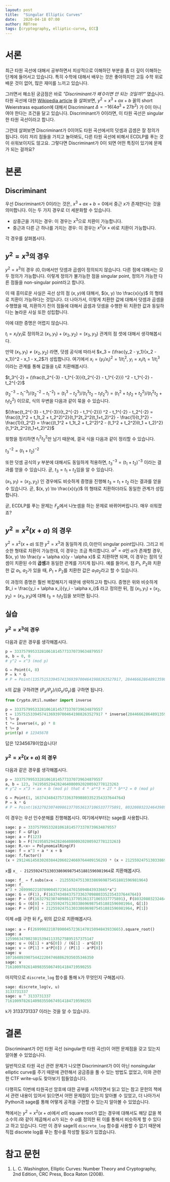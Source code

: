 ```yaml
---
layout: post
title:  "Singular Elliptic Curves"
date:   2020-04-18 07:00
author: RBTree
tags: [cryptography, elliptic-curve, ECC]
---
```


# 서론

최근 타원 곡선에 대해서 공부하면서 피상적으로 이해하던 부분을 좀 더 깊이 이해하는 단계에 들어서고 있습니다. 특히 수학에 대해서 배우는 것은 좋아하지만 고등 수학 위로 배운 것이 없어, 많은 재미를 느끼고 있습니다.

그러면서 해소된 궁금점은 바로 *"Discriminant가 왜 0이면 안 되는 것일까?"* 였습니다. 타원 곡선에 대한 [Wikipedia article](https://en.wikipedia.org/wiki/Elliptic_curve) 을 살펴보면, $y^2 = x^3 + ax + b$ 꼴의 short Weierstrass equation에 대해서 Discriminant $\Delta = -16(4a^3 + 27b^2)$ 가 0이 아니여야 한다는 조건을 달고 있습니다. Discriminant가 0이라면, 이 타원 곡선은 singular한 타원 곡선이라고 합니다.

그런데 살펴보면 Discriminant가 0이어도 타원 곡선에서의 덧셈과 곱셈은 잘 정의가 됩니다. 이리 저리 점들을 가지고 놀아봐도, 다른 타원 곡선에 비해서 ECDLP를 푸는 것이 쉬워보이지도 않고요. 그렇다면 Discriminant가 0이 되면 어떤 특징이 있기에 문제가 되는 걸까요?

# 본론

## Discriminant

우선 Discriminant가 0이라는 것은, $x^3 + ax + b = 0$에서 중근 $x$가 존재한다는 것을 의미합니다. 이는 두 가지 경우로 더 세분화할 수 있습니다.

- 삼중근을 가지는 경우: 이 경우는 $x^3$으로 치환이 가능합니다.
- 중근과 다른 근 하나를 가지는 경우: 이 경우는 $x^2(x+a)$로 치환이 가능합니다.

각 경우를 살펴봅시다.

## $y^2=x^3$의 경우

$y^2 = x^3$의 경우 $(0, 0)$에서만 덧셈과 곱셈이 정의되지 않습니다. 다른 점에 대해서는 모두 정의가 가능합니다. 이렇게 정의가 불가능한 점을 singular point, 정의가 가능한 다른 점들을 non-singular point라고 합니다.

이 때 흥미로운 사실은 곡선 상의 점 $(x, y)$에 대해서, $(x, y) \to \frac{x}{y}$ 의 형태로 치환이 가능하다는 것입니다. 더 나아가서, 이렇게 치환한 값에 대해서 덧셈과 곱셈을 수행했을 때, 치환하기 전의 점들에 대해서 곱셈과 덧셈을 수행한 뒤 치환한 값과 동일하다는 놀라운 사실 또한 성립합니다.

이에 대한 증명은 어렵지 않습니다.

$t_i = x_i/y_i$로 정의하고 $(x_1, y_1) + (x_2, y_2) = (x_3, y_3)$ 관계의 점 셋에 대해서 생각해봅시다.

만약 $(x_1, y_1) \neq (x_2, y_2)$ 라면, 덧셈 공식에 따라서 $x_3 = (\frac{y_2 - y_1}{x_2 - x_1})^2 - x_1 - x_2$가 성립합니다. 여기에서 $x_i = (y_i / x_i)^2 = 1/t_i^2$, $y_i = x_i / t_i = 1 / t_i^3$ 이라는 관계를 통해 값들을 $t_i$로 치환해봅시다.

$t_3^{-2} = (\frac{t_2^{-3} - t_1^{-3}}{t_2^{-2} - t_1^{-2}}) ^2 - t_1^{-2} - t_2^{-2}$

$(t_2^{-3} - t_1^{-3})/(t_2^{-2} - t_1^{-2}) = (t_1^3 - t_2^3)/(t_1^3t_2 - t_1t_2^3) = (t_1^2 + t_1t_2 + t_2^2) / (t_1^2t_2 + t_1t_2^2)$ 이므로, 식의 우변을 다음과 같이 묶을 수 있습니다.

$(\frac{t_2^{-3} - t_1^{-3}}{t_2^{-2} - t_1^{-2}}) ^2 - t_1^{-2} - t_2^{-2} = \frac{(t_1^2 + t_1t_2 + t_2^2)^2}{t_1^2t_2^2(t_1+t_2)^2} - \frac{1}{t_1^2} - \frac{1}{t_2^2} = \frac{(t_1^2 + t_1t_2 + t_2^2)^2 - (t_1^2 + t_2^2)(t_1 + t_2)^2}{t_1^2t_2^2(t_1+t_2)^2}$

윗항을 정리하면 $t_1^2 t_2^2$만 남기 때문에, 결국 식을 다음과 같이 정리할 수 있습니다.

$t_3^{-2} = (t_1 + t_2)^{-2}$

또한 덧셈 공식의 $y$ 부분에 대해서도 동일하게 적용하면, $t_3^{-3} = (t_1 + t_2)^{-3}$ 이라는 결과를 얻을 수 있습니다. 곧, $t_3 = t_1 + t_2$임을 알 수 있습니다.

$(x_1, y_1) = (x_2, y_2)$ 인 경우에도 비슷하게 증명을 진행해 $t_3 = t_1 + t_2$ 라는 결과를 얻을 수 있습니다. 곧, $(x, y) \to \frac{x}{y}$ 의 형태로 치환하더라도 동일한 관계가 성립합니다.

곧, ECDLP를 푸는 문제는 $F_p$에서 나눗셈을 하는 문제로 바뀌어버립니다. 매우 쉬워졌죠?

## $y^2 = x^2(x+a)$ 의 경우

$y^2 = x^2(x+a)$ 또한 $y^2 = x^3$과 동일하게 $(0, 0)$만이 singular point입니다. 그리고 비슷한 형태로 치환이 가능한데, 이 경우는 조금 특이합니다. $\alpha ^ 2 = a$인 $\alpha$가 존재할 경우,  $(x, y) \to \frac{y + \alpha x}{y - \alpha x}$ 로 치환하면 되며, 이 경우는 점의 덧셈이 치환된 수의 **곱셈**과 동일한 관계를 가지게 됩니다. 예를 들어서, 점 $P_1$, $P_2$와 치환한 값 $a_1$, $a_2$가 있을 때, $P_1 + P_2$를 치환한 값은 $a_1 a_2$라고 할 수 있습니다.

이 과정의 증명은 훨씬 복잡해지기 때문에 생락하고자 합니다. 증명은 위와 비슷하게 $t_i = \frac{y_i + \alpha x_i}{y_i - \alpha x_i}$ 라고 정의한 뒤, 점 $(x_1, y_1) + (x_2, y_2) = (x_3, y_3)$에 대해 $t_3 = t_1t_2$임을 보이면 됩니다.

## 실습

### $y^2 = x^3$의 경우

다음과 같은 경우를 생각해봅시다.

```python
p = 333757995332810618145773370739634879557
a, b = 0, 0
# y^2 = x^3 (mod p)

G = Point(4, 8)
P = k * G
# P = Point(135751533945741369397004641988263527917, 284466628648913598993600483962062966114)
```

`k`의 값을 구하려면 $(P_x / P_y) / (G_x / G_y)$를 구하면 됩니다.

```python
from Crypto.Util.number import inverse

p = 333757995332810618145773370739634879557
t = 135751533945741369397004641988263527917 * inverse(284466628648913598993600483962062966114, p)
t %= p
t *= inverse(4, p) * 8
t %= p
print(p) # 12345678
```

답은 12345678이었습니다!

### $y^2 = x^2(x+a)$ 의 경우

다음과 같은 경우를 생각해봅시다.

```python
p = 333757995332810618145773370739634879557
a, b = 123, 74195852942824640800920200592778123263
# y^2 = x^3 + ax + b (mod p) that 4 * a**3 + 27 * b**2 = 0 (mod p)

G = Point(1, 163743484375733637098803352354337644764)
P = k * G
# P = Point(163279230740986137705361371065337775891, 80320803232464398971954693727558296148)
```

이 경우는 우선 인수분해를 진행해봅시다. 여기에서부터는 sage를 사용합니다.

```python
sage: p = 333757995332810618145773370739634879557
sage: F = GF(p)
sage: a = F(123)
sage: b = F(74195852942824640800920200592778123263)
sage: R.<x> = PolynomialRing(F)
sage: f = x^3 + a * x + b
sage: f.factor()
(x + 291246145830203844206022466976440915629) * (x + 21255924751303386969875451881596981964)^2
```

`x`를 `x_ - 21255924751303386969875451881596981964`로 치환해봅시다.

```python
sage: f_ = f.subs(x=x - 21255924751303386969875451881596981964)
sage: f_
x^3 + 269990221078900457236147015094843933665*x^2
sage: G = (F(1), F(163743484375733637098803352354337644764))
sage: P = (F(163279230740986137705361371065337775891), F(80320803232464398971954693727558296148))
sage: G = (G[0] + 21255924751303386969875451881596981964, G[1])
sage: P = (P[0] + 21255924751303386969875451881596981964, P[1])
```

이제 $\alpha$를 구한 뒤 $F_p$ 위의 값으로 치환해봅시다.

```python
sage: a = F(269990221078900457236147015094843933665).square_root()
sage: a
125966347002381539411335275895157375147
sage: u = (G[1] + a*G[0]) / (G[1] - a*G[0])
sage: v = (P[1] + a*P[0]) / (P[1] - a*P[0])
sage: u
107164893907544222047468862935035346350
sage: v
71610097826140983550674914184719590255
```

마지막으로 `discrete_log` 함수를 통해 `k`가 무엇인지 구해봅시다.

```python
sage: discrete_log(v, u)
3133731337
sage: u ^ 3133731337
71610097826140983550674914184719590255
```

`k`가 3133731337 이라는 것을 알 수 있습니다.

# 결론

Discriminant가 0인 타원 곡선 (singular한 타원 곡선)이 어떤 문제점을 갖고 있는지 알아볼 수 있었습니다.

일반적으로 타원 곡선 관련 문제가 나오면 Discriminant가 0이 아닌 nonsingular elliptic curve를 주기 때문에 관련해서 궁금증을 풀 수 있는 방법도 없었고, 이와 관련한 CTF write-up도 찾아보기 힘들었습니다.

다행히도 이번에 타원곡선 암호에 대한 공부를 시작하면서 읽고 있는 참고 문헌의 책에서 관련 내용이 있어서 읽으면서 어떤 문제점이 있는지 알아볼 수 있었고, 더 나아가서 Python과 sage를 통해 어떻게 공격을 구현할 수 있는지 알아볼 수 있었습니다.

책에서는 $y^2 = x^2(x+a)$에서 $a$의 square root가 없는 경우에 대해서도 해당 값을 복소수의 $i$와 같이 제곱해서 $a$가 되는 수 $\alpha$를 정의한 뒤 이를 통해서 비슷하게 할 수 있다고 하고 있습니다. 다만 이 경우 sage의 `discrete_log` 함수를 사용할 수 없기 때문에 직접 discrete log를 푸는 함수를 작성할 필요가 있겠습니다.

# 참고 문헌

1. L. C. Washington, Elliptic Curves: Number Theory and Cryptography, 2nd Edition, CRC Press, Boca Raton (2008).